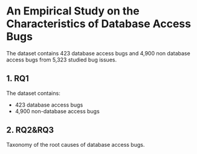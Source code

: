 # An Empirical Study on the Characteristics of Database Access Bugs

The dataset contains 423 database access bugs and 4,900 non database access bugs from 5,323 studied bug issues.

## 1. RQ1
The dataset contains:
- 423 database access bugs
- 4,900 non-database access bugs

## 2. RQ2&RQ3
Taxonomy of the root causes of database access bugs.
